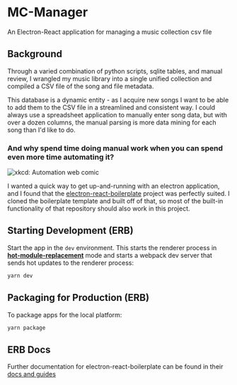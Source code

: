 # MC-Manager

An Electron-React application for managing a music collection csv file

## Background

Through a varied combination of python scripts, sqlite tables, and manual review, I wrangled my music library into a single unified collection and compiled a CSV file of the song and file metadata. 

This database is a dynamic entity - as I acquire new songs I want to be able to add them to the CSV file in a streamlined and consistent way. I could always use a spreadsheet application to manually enter song data, but with over a dozen columns, the manual parsing is more data mining for each song than I'd like to do. 

### And why spend time doing manual work when you can spend even more time automating it?

![xkcd: Automation web comic](https://imgs.xkcd.com/comics/automation.png "xkcd: Automation")

I wanted a quick way to get up-and-running with an electron application, and I found that the [electron-react-boilerplate](https://github.com/electron-react-boilerplate/electron-react-boilerplate) project was perfectly suited. I cloned the boilerplate template and built off of that, so most of the built-in functionality of that repository should also work in this project.

## Starting Development (ERB)

Start the app in the `dev` environment. This starts the renderer process in [**hot-module-replacement**](https://webpack.js.org/guides/hmr-react/) mode and starts a webpack dev server that sends hot updates to the renderer process:

```bash
yarn dev
```

## Packaging for Production (ERB)

To package apps for the local platform:

```bash
yarn package
```

## ERB Docs

Further documentation for electron-react-boilerplate can be found in their [docs and guides](https://electron-react-boilerplate.js.org/docs/installation)
